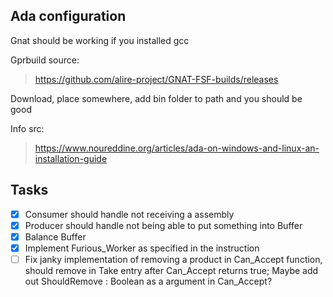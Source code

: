 ## Ada configuration

Gnat should be working if you installed gcc

Gprbuild source:

> https://github.com/alire-project/GNAT-FSF-builds/releases

Download, place somewhere, add bin folder to path and you should be good

Info src:

> https://www.noureddine.org/articles/ada-on-windows-and-linux-an-installation-guide

## Tasks

-   [x] Consumer should handle not receiving a assembly
-   [x] Producer should handle not being able to put something into Buffer
-   [x] Balance Buffer
-   [x] Implement Furious_Worker as specified in the instruction
-   [ ] Fix janky implementation of removing a product in Can_Accept function, should remove in Take entry after Can_Accept returns true; Maybe add out ShouldRemove : Boolean as a argument in Can_Accept?
